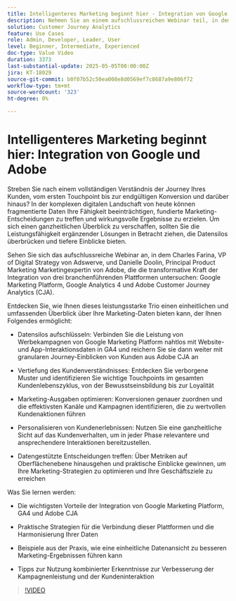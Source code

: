 ```yaml
---
title: Intelligenteres Marketing beginnt hier - Integration von Google und Adobe
description: Nehmen Sie an einem aufschlussreichen Webinar teil, in dem Charles Farina, VP of Digital Strategy von Adswerve, und Danielle Doolin, Principal Product Marketing Marketing von Adobe, die transformative Möglichkeiten der Integration branchenführender Plattformen erkunden.
solution: Customer Journey Analytics
feature: Use Cases
role: Admin, Developer, Leader, User
level: Beginner, Intermediate, Experienced
doc-type: Value Video
duration: 3373
last-substantial-update: 2025-05-05T00:00:00Z
jira: KT-18029
source-git-commit: b0f07b52c50ea008e8d0569ef7c8687a9e806f72
workflow-type: tm+mt
source-wordcount: '323'
ht-degree: 0%

---
```



# Intelligenteres Marketing beginnt hier: Integration von Google und Adobe

Streben Sie nach einem vollständigen Verständnis der Journey Ihres Kunden, vom ersten Touchpoint bis zur endgültigen Konversion und darüber hinaus? In der komplexen digitalen Landschaft von heute können fragmentierte Daten Ihre Fähigkeit beeinträchtigen, fundierte Marketing-Entscheidungen zu treffen und wirkungsvolle Ergebnisse zu erzielen. Um sich einen ganzheitlichen Überblick zu verschaffen, sollten Sie die Leistungsfähigkeit ergänzender Lösungen in Betracht ziehen, die Datensilos überbrücken und tiefere Einblicke bieten.

Sehen Sie sich das aufschlussreiche Webinar an, in dem Charles Farina, VP of Digital Strategy von Adswerve, und Danielle Doolin, Principal Product Marketing Marketingexpertin von Adobe, die die transformative Kraft der Integration von drei branchenführenden Plattformen untersuchen: Google Marketing Platform, Google Analytics 4 und Adobe Customer Journey Analytics (CJA).

Entdecken Sie, wie Ihnen dieses leistungsstarke Trio einen einheitlichen und umfassenden Überblick über Ihre Marketing-Daten bieten kann, der Ihnen Folgendes ermöglicht:

- Datensilos aufschlüsseln: Verbinden Sie die Leistung von Werbekampagnen von Google Marketing Platform nahtlos mit Website- und App-Interaktionsdaten in GA4 und reichern Sie sie dann weiter mit granularen Journey-Einblicken von Kunden aus Adobe CJA an

- Vertiefung des Kundenverständnisses: Entdecken Sie verborgene Muster und identifizieren Sie wichtige Touchpoints im gesamten Kundenlebenszyklus, von der Bewusstseinsbildung bis zur Loyalität

- Marketing-Ausgaben optimieren: Konversionen genauer zuordnen und die effektivsten Kanäle und Kampagnen identifizieren, die zu wertvollen Kundenaktionen führen

- Personalisieren von Kundenerlebnissen: Nutzen Sie eine ganzheitliche Sicht auf das Kundenverhalten, um in jeder Phase relevantere und ansprechendere Interaktionen bereitzustellen.

- Datengestützte Entscheidungen treffen: Über Metriken auf Oberflächenebene hinausgehen und praktische Einblicke gewinnen, um Ihre Marketing-Strategien zu optimieren und Ihre Geschäftsziele zu erreichen

Was Sie lernen werden:

- Die wichtigsten Vorteile der Integration von Google Marketing Platform, GA4 und Adobe CJA

- Praktische Strategien für die Verbindung dieser Plattformen und die Harmonisierung Ihrer Daten

- Beispiele aus der Praxis, wie eine einheitliche Datenansicht zu besseren Marketing-Ergebnissen führen kann

- Tipps zur Nutzung kombinierter Erkenntnisse zur Verbesserung der Kampagnenleistung und der Kundeninteraktion

>[!VIDEO](https://video.tv.adobe.com/v/3458047/?learn=on&enablevpops)
